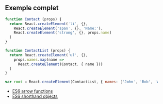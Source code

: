 ## Exemple complet

```js
function Contact (props) {
  return React.createElement('li', {},
    React.createElement('span', {}, 'Name:'),
    React.createElement('strong', {}, props.name)
  )
}

function ContactList (props) {
  return React.createElement('ul', {},
    props.names.map(name =>
      React.createElement(Contact, { name }))
  )
}

var root = React.createElement(ContactList, { names: ['John', 'Bob', 'Arnold'] })
```

* [ES6 arrow functions](https://developer.mozilla.org/en-US/docs/Web/JavaScript/Reference/Functions/Arrow_functions)
* [ES6 shorthand objects](https://developer.mozilla.org/en-US/docs/Web/JavaScript/Reference/Operators/Object_initializer#New_notations_in_ECMAScript_6)
